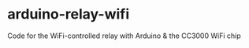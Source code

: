 arduino-relay-wifi
==================

Code for the WiFi-controlled relay with Arduino &amp; the CC3000 WiFi chip
